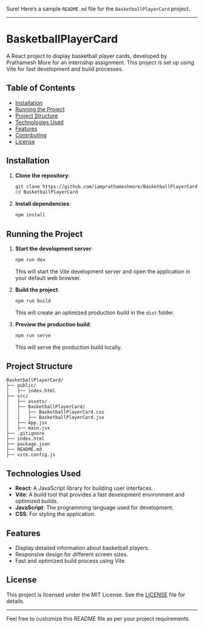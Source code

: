 Sure! Here’s a sample `README.md` file for the `BasketballPlayerCard` project.

---

# BasketballPlayerCard

A React project to display basketball player cards, developed by Prathamesh More for an internship assignment. This project is set up using Vite for fast development and build processes.

## Table of Contents

- [Installation](#installation)
- [Running the Project](#running-the-project)
- [Project Structure](#project-structure)
- [Technologies Used](#technologies-used)
- [Features](#features)
- [Contributing](#contributing)
- [License](#license)

## Installation

1. **Clone the repository**:
   ```sh
   git clone https://github.com/iamprathameshmore/BasketballPlayerCard.git
   cd BasketballPlayerCard
   ```

2. **Install dependencies**:
   ```sh
   npm install
   ```

## Running the Project

1. **Start the development server**:
   ```sh
   npm run dev
   ```

   This will start the Vite development server and open the application in your default web browser.

2. **Build the project**:
   ```sh
   npm run build
   ```

   This will create an optimized production build in the `dist` folder.

3. **Preview the production build**:
   ```sh
   npm run serve
   ```

   This will serve the production build locally.

## Project Structure

```plaintext
BasketballPlayerCard/
├── public/
│   ├── index.html
├── src/
│   ├── assets/
│   ├── BasketballPlayerCard/
│   │   ├── BasketballPlayerCard.css
│   │   ├── BasketballPlayerCard.jsx
│   ├── App.jsx
│   ├── main.jsx
├── .gitignore
├── index.html
├── package.json
├── README.md
├── vite.config.js
```

## Technologies Used

- **React**: A JavaScript library for building user interfaces.
- **Vite**: A build tool that provides a fast development environment and optimized builds.
- **JavaScript**: The programming language used for development.
- **CSS**: For styling the application.

## Features

- Display detailed information about basketball players.
- Responsive design for different screen sizes.
- Fast and optimized build process using Vite.


## License

This project is licensed under the MIT License. See the [LICENSE](LICENSE) file for details.

---

Feel free to customize this README file as per your project requirements.
